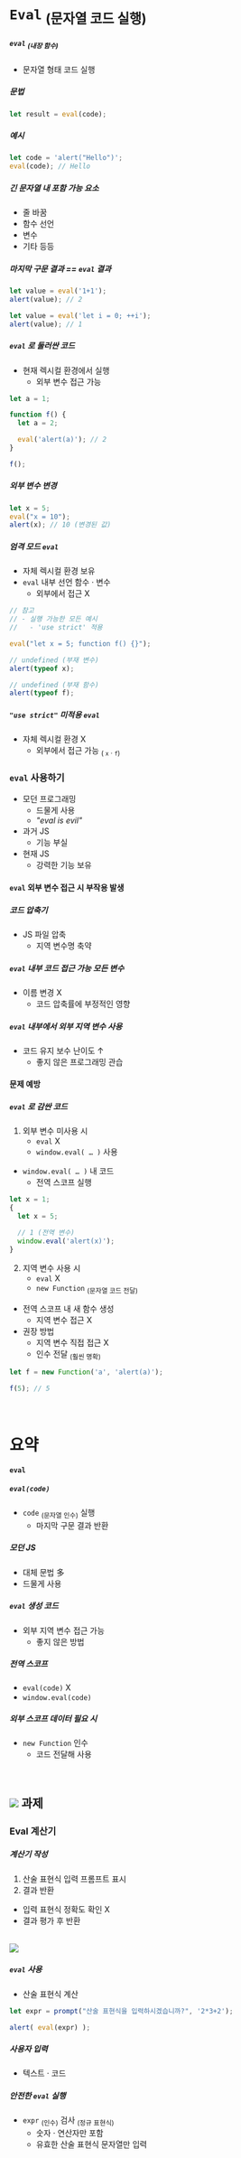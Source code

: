 `Eval` <sub>(문자열 코드 실행)</sub>
====

##### `eval` <sub>(내장 함수)</sub>
- 문자열 형태 코드 실행

##### 문법
```javascript
let result = eval(code);
```

##### 예시
```javascript
let code = 'alert("Hello")';
eval(code); // Hello
```

##### 긴 문자열 내 포함 가능 요소
- 줄 바꿈
- 함수 선언
- 변수
- 기타 등등

##### 마지막 구문 결과 == `eval` 결과
```javascript
let value = eval('1+1');
alert(value); // 2

let value = eval('let i = 0; ++i');
alert(value); // 1
```

##### `eval` 로 둘러싼 코드
- 현재 렉시컬 환경에서 실행
  - 외부 변수 접근 가능
```javascript
let a = 1;

function f() {
  let a = 2;

  eval('alert(a)'); // 2
}

f();
```

##### 외부 변수 변경
```javascript
let x = 5;
eval("x = 10");
alert(x); // 10 (변경된 값)
```

##### 엄격 모드 `eval`
- 자체 렉시컬 환경 보유
- `eval` 내부 선언 함수 · 변수
  - 외부에서 접근 X
```javascript
// 참고
// - 실행 가능한 모든 예시
//   - 'use strict' 적용

eval("let x = 5; function f() {}");

// undefined (부재 변수)
alert(typeof x);

// undefined (부재 함수)
alert(typeof f);
```

##### `"use strict"` 미적용 `eval`
- 자체 렉시컬 환경 X
  - 외부에서 접근 가능 <sub>( `x` · `f`)</sub>

### `eval` 사용하기
- 모던 프로그래밍
  - 드물게 사용
  - _"eval is evil"_
- 과거 JS
  - 기능 부실
- 현재 JS
  - 강력한 기능 보유

#### `eval` 외부 변수 접근 시 부작용 발생

##### 코드 압축기
- JS 파일 압축
  - 지역 변수명 축약

##### `eval` 내부 코드 접근 가능 모든 변수
- 이름 변경 X
  - 코드 압축률에 부정적인 영향

##### `eval` 내부에서 외부 지역 변수 사용
- 코드 유지 보수 난이도 ↑
  - 좋지 않은 프로그래밍 관습

#### 문제 예방

##### `eval` 로 감싼 코드
1. 외부 변수 미사용 시
    - `eval` X
    - `window.eval( … )` 사용
- `window.eval( … )` 내 코드
    - 전역 스코프 실행
```javascript
let x = 1;
{
  let x = 5;

  // 1 (전역 변수)
  window.eval('alert(x)');
}
```
2. 지역 변수 사용 시
    - `eval` X
    - `new Function` <sub>(문자열 코드 전달)</sub>
- 전역 스코프 내 새 함수 생성
  - 지역 변수 접근 X
- 권장 방법
  - 지역 변수 직접 접근 X
  - 인수 전달 <sub>(훨씬 명확)</sub>
```javascript
let f = new Function('a', 'alert(a)');

f(5); // 5
```

<br />

요약
====

#### `eval`

##### `eval(code)`
- `code` <sub>(문자열 인수)</sub> 실행
  - 마지막 구문 결과 반환

##### 모던 JS
- 대체 문법 多
- 드물게 사용

##### `eval` 생성 코드
- 외부 지역 변수 접근 가능
  - 좋지 않은 방법

##### 전역 스코프
- `eval(code)` X
- `window.eval(code)`

##### 외부 스코프 데이터 필요 시
- `new Function` 인수
  - 코드 전달해 사용

<br />

## <img src="../../images/commons/icons/circle-check-solid.svg" /> 과제

### Eval 계산기

##### 계산기 작성
1. 산술 표현식 입력 프롬프트 표시
2. 결과 반환
- 입력 표현식 정확도 확인 X
- 결과 평가 후 반환

<br />

<img src="../../images/commons/icons/circle-answer.svg" />

##### `eval` 사용
- 산술 표현식 계산
```javascript
let expr = prompt("산술 표현식을 입력하시겠습니까?", '2*3+2');

alert( eval(expr) );
```

##### 사용자 입력
- 텍스트 · 코드

##### 안전한 `eval` 실행
- `expr` <sub>(인수)</sub> 검사 <sub>(정규 표현식)</sub>
  - 숫자 · 연산자만 포함
  - 유효한 산술 표현식 문자열만 입력
